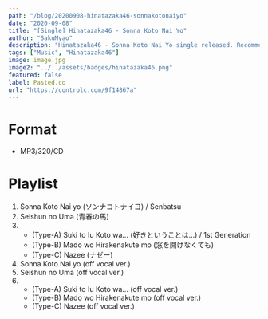 ```yaml
---
path: "/blog/20200908-hinatazaka46-sonnakotonaiyo"
date: "2020-09-08"
title: "[Single] Hinatazaka46 - Sonna Koto Nai Yo"
author: "SakuMyao"
description: "Hinatazaka46 - Sonna Koto Nai Yo single released. Recommended Music!"
tags: ["Music", "Hinatazaka46"]
image: image.jpg
image2: "../../assets/badges/hinatazaka46.png"
featured: false
label: Pasted.co
url: "https://controlc.com/9f14867a"
---
```


# Format

- MP3/320/CD

# Playlist

1. Sonna Koto Nai yo (ソンナコトナイヨ) / Senbatsu
2. Seishun no Uma (青春の馬)
3. - (Type-A) Suki to Iu Koto wa... (好きということは…) / 1st Generation
   - (Type-B) Mado wo Hirakenakute mo (窓を開けなくても)
   - (Type-C) Nazee (ナゼー)
4. Sonna Koto Nai yo (off vocal ver.)
5. Seishun no Uma (off vocal ver.)
6. - (Type-A) Suki to Iu Koto wa... (off vocal ver.)
   - (Type-B) Mado wo Hirakenakute mo (off vocal ver.)
   - (Type-C) Nazee (off vocal ver.)
